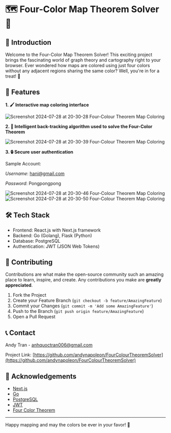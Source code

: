 # 🗺️ Four-Color Map Theorem Solver 🎨

## 🌟 Introduction

Welcome to the Four-Color Map Theorem Solver! This exciting project brings the fascinating world of graph theory and cartography right to your browser. Ever wondered how maps are colored using just four colors without any adjacent regions sharing the same color? Well, you're in for a treat! 🤩

## 🚀 Features

**1. 🖌️ Interactive map coloring interface**
  
![Screenshot 2024-07-28 at 20-30-28 Four-Colour Theorem Map Coloring](https://github.com/user-attachments/assets/537ed02f-7c25-401e-893a-09e85a35edca)

**2. 🧠 Intelligent back-tracking algorithm used to solve the Four-Color Theorem**
  
![Screenshot 2024-07-28 at 20-30-39 Four-Colour Theorem Map Coloring](https://github.com/user-attachments/assets/1b5b4761-22c7-4da1-8140-32795cef3a78)
  
**3. 🔒 Secure user authentication**

Sample Account:

_Username_: hani@gmail.com

_Password_: Pongpongpong
  
![Screenshot 2024-07-28 at 20-30-46 Four-Colour Theorem Map Coloring](https://github.com/user-attachments/assets/5c751f58-527d-48de-9644-63c580ac8bd2)
![Screenshot 2024-07-28 at 20-30-50 Four-Colour Theorem Map Coloring](https://github.com/user-attachments/assets/4fbc2f10-e255-4199-9ccc-30863e5d7034)


## 🛠️ Tech Stack

- Frontend: React.js with Next.js framework
- Backend: Go (Golang), Flask (Python)
- Database: PostgreSQL
- Authentication: JWT (JSON Web Tokens)

## 🤝 Contributing

Contributions are what make the open-source community such an amazing place to learn, inspire, and create. Any contributions you make are **greatly appreciated**.

1. Fork the Project
2. Create your Feature Branch (`git checkout -b feature/AmazingFeature`)
3. Commit your Changes (`git commit -m 'Add some AmazingFeature'`)
4. Push to the Branch (`git push origin feature/AmazingFeature`)
5. Open a Pull Request

## 📞 Contact

Andy Tran - anhquoctran006@gmail.com

Project Link: [https://github.com/andynapoleon/FourColourTheoremSolver](https://github.com/andynapoleon/FourColourTheoremSolver)

## 🙏 Acknowledgements

- [Next.js](https://nextjs.org/)
- [Go](https://golang.org/)
- [PostgreSQL](https://www.postgresql.org/)
- [JWT](https://jwt.io/)
- [Four Color Theorem](https://en.wikipedia.org/wiki/Four_color_theorem)

---

Happy mapping and may the colors be ever in your favor! 🌈
